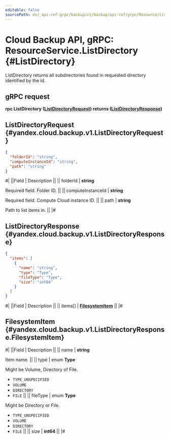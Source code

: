 ```yaml
---
editable: false
sourcePath: en/_api-ref-grpc/backup/v1/backup/api-ref/grpc/Resource/listDirectory.md
---
```


# Cloud Backup API, gRPC: ResourceService.ListDirectory {#ListDirectory}

ListDirectory returns all subdirectories found in requested directory identified
by the id.

## gRPC request

**rpc ListDirectory ([ListDirectoryRequest](#yandex.cloud.backup.v1.ListDirectoryRequest)) returns ([ListDirectoryResponse](#yandex.cloud.backup.v1.ListDirectoryResponse))**

## ListDirectoryRequest {#yandex.cloud.backup.v1.ListDirectoryRequest}

```json
{
  "folderId": "string",
  "computeInstanceId": "string",
  "path": "string"
}
```

#|
||Field | Description ||
|| folderId | **string**

Required field. Folder ID. ||
|| computeInstanceId | **string**

Required field. Compute Cloud instance ID. ||
|| path | **string**

Path to list items in. ||
|#

## ListDirectoryResponse {#yandex.cloud.backup.v1.ListDirectoryResponse}

```json
{
  "items": [
    {
      "name": "string",
      "type": "Type",
      "fileType": "Type",
      "size": "int64"
    }
  ]
}
```

#|
||Field | Description ||
|| items[] | **[FilesystemItem](#yandex.cloud.backup.v1.ListDirectoryResponse.FilesystemItem)** ||
|#

## FilesystemItem {#yandex.cloud.backup.v1.ListDirectoryResponse.FilesystemItem}

#|
||Field | Description ||
|| name | **string**

Item name. ||
|| type | enum **Type**

Might be Volume, Directory of File.

- `TYPE_UNSPECIFIED`
- `VOLUME`
- `DIRECTORY`
- `FILE` ||
|| fileType | enum **Type**

Might be Directory or File.

- `TYPE_UNSPECIFIED`
- `VOLUME`
- `DIRECTORY`
- `FILE` ||
|| size | **int64** ||
|#
